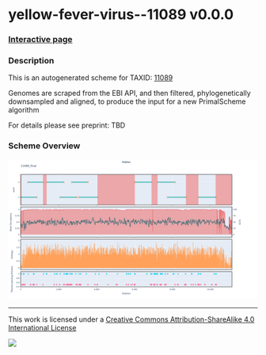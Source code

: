 # yellow-fever-virus--11089 v0.0.0

### [Interactive page](https://chrisgkent.github.io/schemes/yellow-fever-virus--11089-1000-v0.0.0)

### Description

This is an autogenerated scheme for TAXID: [11089](https://www.ncbi.nlm.nih.gov/Taxonomy/Browser/wwwtax.cgi?mode=Info&id=11089&lvl=3&lin=f&keep=1&srchmode=1&unlock)

Genomes are scraped from the EBI API, and then filtered, phylogenetically downsampled and aligned, to produce the input for a new PrimalScheme algorithm

For details please see preprint: TBD

### Scheme Overview

![Alt text](work/11089_final.png '11089_final.png')

------------------------------------------------------------------------

This work is licensed under a [Creative Commons Attribution-ShareAlike 4.0 International License](http://creativecommons.org/licenses/by-sa/4.0/) 

![](https://i.creativecommons.org/l/by-sa/4.0/88x31.png)